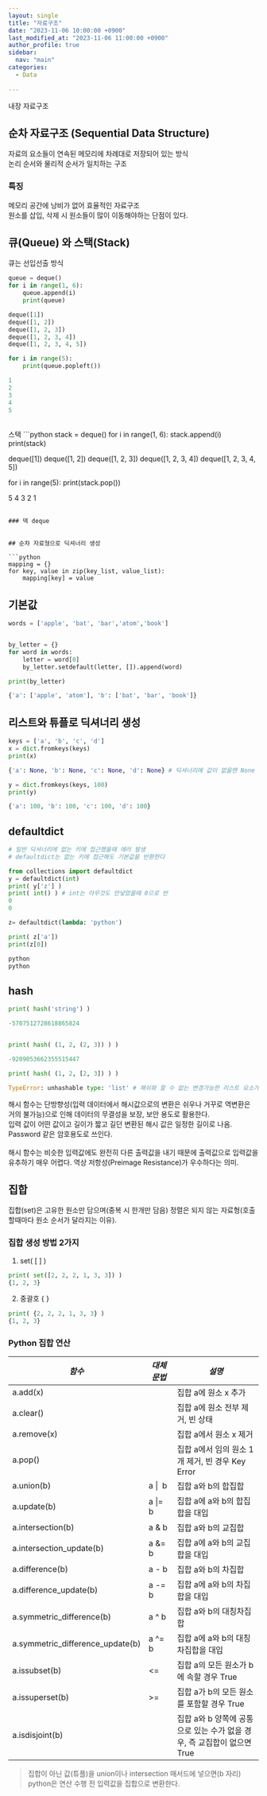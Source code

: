 ```yaml
---
layout: single
title: "자료구조"
date: "2023-11-06 10:00:00 +0900"
last_modified_at: "2023-11-06 11:00:00 +0900"
author_profile: true
sidebar:
  nav: "main"
categories:
  - Data
  
---
```


내장 자료구조

## 순차 자료구조 (Sequential Data Structure)

자료의 요소들이 연속된 메모리에 차례대로 저장되어 있는 방식<br>
논리 순서와 물리적 순서가 일치하는 구조<br>

### 특징

메모리 공간에 낭비가 없어 효율적인 자료구조<br>
원소를 삽입, 삭제 시 원소들이 많이 이동해야하는 단점이 있다.



##  큐(Queue) 와 스택(Stack)
큐는 선입선출 방식
```python
queue = deque()
for i in range(1, 6):
    queue.append(i)
    print(queue)

deque([1])
deque([1, 2])
deque([1, 2, 3])
deque([1, 2, 3, 4])
deque([1, 2, 3, 4, 5])    

for i in range(5):
    print(queue.popleft())

1
2
3
4
5
```
<br>
스택
```python
stack = deque()
for i in range(1, 6):
    stack.append(i)
    print(stack)

deque([1])
deque([1, 2])
deque([1, 2, 3])
deque([1, 2, 3, 4])
deque([1, 2, 3, 4, 5])

for i in range(5):
    print(stack.pop())

5
4
3
2
1
```

### 덱 deque


## 순차 자료형으로 딕셔너리 생성

```python
mapping = {}
for key, value in zip(key_list, value_list):
    mapping[key] = value
``` 


## 기본값

```python
words = ['apple', 'bat', 'bar','atom','book']


by_letter = {}
for word in words:
    letter = word[0]
    by_letter.setdefault(letter, []).append(word)

print(by_letter)

{'a': ['apple', 'atom'], 'b': ['bat', 'bar', 'book']}
```

## 리스트와 튜플로 딕셔너리 생성
```python
keys = ['a', 'b', 'c', 'd']
x = dict.fromkeys(keys)
print(x)

{'a': None, 'b': None, 'c': None, 'd': None} # 딕셔너리에 값이 없을땐 None

y = dict.fromkeys(keys, 100)
print(y)

{'a': 100, 'b': 100, 'c': 100, 'd': 100}
```

## defaultdict 
```python
# 일반 딕셔너리에 없는 키에 접근했을때 에러 발생
# defaultdict는 없는 키에 접근해도 기본값을 반환한다

from collections import defaultdict
y = defaultdict(int)
print( y['z'] )
print( int() ) # int는 아무것도 안넣었을때 0으로 반
0
0

z= defaultdict(lambda: 'python')

print( z['a'])
print(z[0])

python
python
```
## hash
```python
print( hash('string') )

-5707512728618865824


print( hash( (1, 2, (2, 3)) ) )

-9209053662355515447

print( hash( (1, 2, [2, 3]) ) )

TypeError: unhashable type: 'list' # 해쉬화 할 수 없는 변경가능한 리스트 요소가 들어있어서 에러 
```
해시 함수는 단방향성(입력 데이터에서 해시값으로의 변환은 쉬우나 거꾸로 역변환은 거의 불가능)으로 인해 데이터의 무결성을 보장, 보안 용도로 활용한다.<br>
입력 값이 어떤 값이고 길이가 짧고 길던 변환된 해시 값은 일정한 길이로 나옴.<br>
Password 같은 암호용도로 쓰인다.<br><br>
해시 함수는 비슷한 입력값에도 완전히 다른 출력값을 내기 때문에 출력값으로 입력값을 유추하기 매우 어렵다. 역상 저항성(Preimage Resistance)가 우수하다는 의미.

## 집합
집합(set)은 고유한 원소만 담으며(중복 시 한개만 담음) 정렬은 되지 않는 자료형(호출할때마다 원소 순서가 달라지는 이유).<br>
### 집합 생성 방법 2가지
1. set( [ ] )
```python
print( set([2, 2, 2, 1, 3, 3]) )
{1, 2, 3}
```
2. 중괄호 { }
```python
print( {2, 2, 2, 1, 3, 3} )
{1, 2, 3}
```
### Python 집합 연산

|*함수*|*대체 문법*|*설명*|
|---|---|---|
|a.add(x)| |집합 a에 원소 x 추가| 
|a.clear()| |집합 a에 원소 전부 제거, 빈 상태| 
|a.remove(x)| |집합 a에서 원소 x 제거 | 
|a.pop()| |집합 a에서 임의 원소 1개 제거, 빈 경우 Key Error| 
|a.union(b)|a&nbsp;\|&nbsp; b|집합 a와 b의 합집합| 
|a.update(b)|a&nbsp;\|=&nbsp; b|집합 a에 a와 b의 합집합을 대입| 
|a.intersection(b)|a & b|집합 a와 b의 교집합| 
|a.intersection_update(b)|a &= b|집합 a에 a와 b의 교집합을 대입| 
|a.difference(b)|a - b|집합 a와 b의 차집합| 
|a.difference_update(b)|a -= b|집합 a에 a와 b의 차집합을 대입| 
|a.symmetric_difference(b)|a ^ b|집합 a와 b의 대칭차집합| 
|a.symmetric_difference_update(b)|a ^= b|집합 a에 a와 b의 대칭차집합을 대입| 
|a.issubset(b)|<=|집합 a의 모든 원소가 b에 속할 경우 True| 
|a.issuperset(b)|>=|집합 a가 b의 모든 원소를 포함할 경우 True| 
|a.isdisjoint(b)| |집합 a와 b 양쪽에 공통으로 있는 수가 없을 경우, 즉 교집합이 없으면 True| 

> 집합이 아닌 값(튜플)을 union이나 intersection 매서드에 넣으면(b 자리) python은 연산 수행 전 입력값을 집합으로 변환한다. 